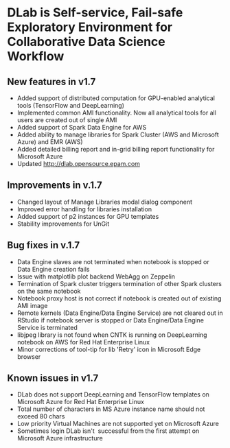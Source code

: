 # DLab is Self-service, Fail-safe Exploratory Environment for Collaborative Data Science Workflow

## New features in v1.7

- Added support of distributed computation for GPU-enabled analytical tools (TensorFlow and DeepLearning)
- Implemented common AMI functionality. Now all analytical tools for all users are created out of single AMI
- Added support of Spark Data Engine for AWS
- Added ability to manage libraries for Spark Cluster (AWS and Microsoft Azure) and EMR (AWS)
- Added detailed billing report and in-grid billing report functionality for Microsoft Azure
- Updated http://dlab.opensource.epam.com

## Improvements in v.1.7

- Changed layout of Manage Libraries modal dialog component
- Improved error handling for libraries installation
- Added support of p2 instances for GPU templates
- Stability improvements for UnGit

## Bug fixes in v.1.7

- Data Engine slaves are not terminated when notebook is stopped or Data Engine creation fails
- Issue with matplotlib plot backend WebAgg on Zeppelin
- Termination of Spark cluster triggers termination of other Spark clusters on the same notebook
- Notebook proxy host is not correct if notebook is created out of existing AMI image
- Remote kernels (Data Engine/Data Engine Service) are not cleared out in RStudio if notebook server is stopped or Data Engine/Data Engine Service is terminated
- libjpeg library is not found when CNTK is running on DeepLearning notebook on AWS for Red Hat Enterprise Linux
- Minor corrections of tool-tip for lib \'Retry\' icon in Microsoft Edge browser

## Known issues in v1.7

- DLab does not support DeepLearning and TensorFlow templates on Microsoft Azure for Red Hat Enterprise Linux
- Total number of characters in MS Azure instance name should not exceed 80 chars
- Low priority Virtual Machines are not supported yet on Microsoft Azure
- Sometimes login DLab isn't  successful from the first attempt on Microsoft Azure infrastructure
